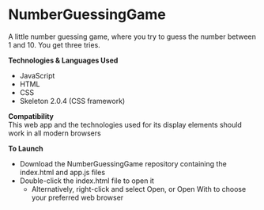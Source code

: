 # NumberGuessingGame
A little number guessing game, where you try to guess the number between 1 and 10. You get three tries.
  
**Technologies & Languages Used**
* JavaScript
* HTML
* CSS
* Skeleton 2.0.4 (CSS framework)
  
**Compatibility**  
This web app and the technologies used for its display elements should work in all modern browsers
  
**To Launch**
* Download the NumberGuessingGame repository containing the index.html and app.js files
* Double-click the index.html file to open it
  * Alternatively, right-click and select Open, or Open With to choose your preferred web browser

